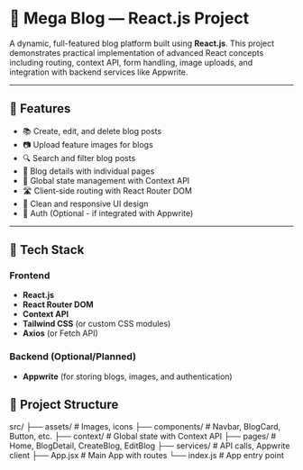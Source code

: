 # 📰 Mega Blog — React.js Project

A dynamic, full-featured blog platform built using **React.js**. This project demonstrates practical implementation of advanced React concepts including routing, context API, form handling, image uploads, and integration with backend services like Appwrite.

---

## 🚀 Features

- 📚 Create, edit, and delete blog posts
- 📷 Upload feature images for blogs
- 🔍 Search and filter blog posts
- 📄 Blog details with individual pages
- 🧠 Global state management with Context API
- 🛣️ Client-side routing with React Router DOM
- 🧼 Clean and responsive UI design
- 🔐 Auth (Optional - if integrated with Appwrite)

---

## 🧰 Tech Stack

### Frontend
- **React.js**
- **React Router DOM**
- **Context API**
- **Tailwind CSS** (or custom CSS modules)
- **Axios** (or Fetch API)

### Backend (Optional/Planned)
- **Appwrite** (for storing blogs, images, and authentication)

## 📂 Project Structure
src/
├── assets/ # Images, icons
├── components/ # Navbar, BlogCard, Button, etc.
├── context/ # Global state with Context API
├── pages/ # Home, BlogDetail, CreateBlog, EditBlog
├── services/ # API calls, Appwrite client
├── App.jsx # Main App with routes
└── index.js # App entry point

         
         
 
